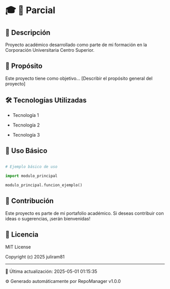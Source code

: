 # 🎓 🧠 Parcial

## 📝 Descripción

Proyecto académico desarrollado como parte de mi formación en la Corporación Universitaria Centro Superior.


## 🎯 Propósito

Este proyecto tiene como objetivo... [Describir el propósito general del proyecto]


## 🛠 Tecnologías Utilizadas

- Tecnología 1

- Tecnología 2

- Tecnología 3


## 🚀 Uso Básico

```python

# Ejemplo básico de uso

import modulo_principal

modulo_principal.funcion_ejemplo()

```


## 🤝 Contribución

Este proyecto es parte de mi portafolio académico. Si deseas contribuir con ideas o sugerencias, ¡serán bienvenidas!


## 📄 Licencia

MIT License


Copyright (c) 2025 juliram81


---

🔄 Última actualización: 2025-05-01 01:15:35

⚙️ Generado automáticamente por RepoManager v1.0.0
